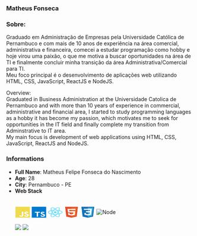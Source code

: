 ### Matheus Fonseca

<h3>Sobre:</h3>

Graduado em Administração de Empresas pela Universidade Católica de Pernambuco e com mais de 10 anos de experiência na área comercial, administrativa e financeira, comecei a estudar programação como hobby e hoje virou uma paixão, o que me motiva a buscar oportunidades na área de TI e finalmente concluir minha transição da área Administrativa/Comercial para TI.<br/>
Meu foco principal é o desenvolvimento de aplicações web utilizando HTML, CSS, JavaScript, ReactJS e NodeJS.

Overview:
<br/>
Graduated in Business Administration at the Universidade Catolica de Pernambuco and with more than 10 years of experience in commercial, administrative and financial area, I started to study programming languages as a hobby it has become my passion, which motivates me to seek for opportunities in the IT field and finally complete my transition from Adminstrative to IT area.<br/>
My main focus is development of web applications using HTML, CSS, JavaScript, ReactJS and NodeJS.
<br/>
<h3>Informations</h3>
<ul>
<li><strong>Full Name</strong>: Matheus Felipe Fonseca do Nascimento</li>
<li><strong>Age</strong>: 28</li>
<li><strong>City</strong>: Pernambuco - PE</li>
 <li><strong>Web Stack</strong><br><br></li>
<span>

<div style="display: inline_block"><br>
  <img align="center" alt="Js" height="30" width="40" src="https://raw.githubusercontent.com/devicons/devicon/master/icons/javascript/javascript-plain.svg">
  <img align="center" alt="Ts" height="30" width="40" src="https://raw.githubusercontent.com/devicons/devicon/master/icons/typescript/typescript-plain.svg">
  <img align="center" alt="React" height="30" width="40" src="https://raw.githubusercontent.com/devicons/devicon/master/icons/react/react-original.svg">
  <img align="center" alt="HTML" height="30" width="40" src="https://raw.githubusercontent.com/devicons/devicon/master/icons/html5/html5-original.svg">
  <img align="center" alt="CSS" height="30" width="40" src="https://raw.githubusercontent.com/devicons/devicon/master/icons/css3/css3-original.svg">
  <img align="center" alt="Node" height="30" width="40" src="https://cdn.jsdelivr.net/gh/devicons/devicon/icons/nodejs/nodejs-original.svg">

</div>

<br/>

<div> 
  <a href = "mailto:teus.fonseca@hotmail.com"><img src="https://img.shields.io/badge/-Gmail-%23333?style=for-the-badge&logo=gmail&logoColor=white" target="_blank"></a>
  <a href="https://www.linkedin.com/in/matheusfsk/" target="_blank"><img src="https://img.shields.io/badge/-LinkedIn-%230077B5?style=for-the-badge&logo=linkedin&logoColor=white" target="_blank"></a> 
  </div>

